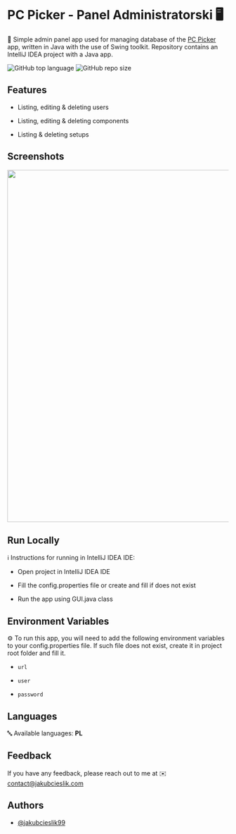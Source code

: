 
# PC Picker - Panel Administratorski 🖥️

📌 Simple admin panel app used for managing database of the
[PC Picker](https://www.github.com/jakubcieslik99/pc-picker) app, written in Java
with the use of Swing toolkit. Repository contains an IntelliJ IDEA project with
a Java app.

![GitHub top language](https://img.shields.io/github/languages/top/jakubcieslik99/pc-picker-manager)
![GitHub repo size](https://img.shields.io/github/repo-size/jakubcieslik99/pc-picker-manager)


## Features

- Listing, editing & deleting users

- Listing, editing & deleting components

- Listing & deleting setups


## Screenshots

<img src="https://i.ibb.co/wd6ndzN/pc-picker-manager-1.png" width="800">


## Run Locally

ℹ️ Instructions for running in IntelliJ IDEA IDE:

- Open project in IntelliJ IDEA IDE

- Fill the config.properties file or create and fill if does not exist

- Run the app using GUI.java class


## Environment Variables

⚙️ To run this app, you will need to add the following environment variables to your config.properties file. If such file does not exist, create it in project root folder and fill it.

- `url`

- `user`

- `password`


## Languages

🔤 Available languages: **PL**


## Feedback

If you have any feedback, please reach out to me at ✉️ contact@jakubcieslik.com


## Authors

- [@jakubcieslik99](https://www.github.com/jakubcieslik99)
